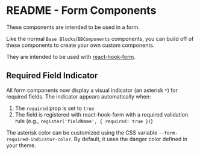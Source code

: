 # README - Form Components

These components are intended to be used in a form.

Like the normal `Base Blocks`/`BBComponents` components, you can build off of these components to create your own custom components.

They are intended to be used with [react-hook-form](https://react-hook-form.com/).

## Required Field Indicator

All form components now display a visual indicator (an asterisk `*`) for required fields. The indicator appears automatically when:

1. The `required` prop is set to `true`
2. The field is registered with react-hook-form with a required validation rule (e.g., `register('fieldName', { required: true })`)

The asterisk color can be customized using the CSS variable `--form-required-indicator-color`. By default, it uses the danger color defined in your theme.
